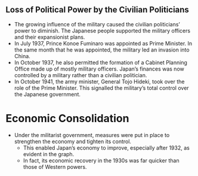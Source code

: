## Loss of Political Power by the Civilian Politicians

- The growing influence of the military caused the civilian politicians’ power to diminish. The Japanese people supported the military officers and their expansionist plans.
- In July 1937, Prince Konoe Fuminaro was appointed as Prime Minister. In the same month that he was appointed, the military led an invasion into China.
- In October 1937, he also permitted the formation of a Cabinet Planning Office made up of mostly military officers. Japan’s finances was now controlled by a military rather than a civilian politician.
- In October 1941, the army minister, General Tojo Hideki, took over the role of the Prime Minister. This signalled the military’s total control over the Japanese government.

# Economic Consolidation

- Under the militarist government, measures were put in place to strengthen the economy and tighten its control.
    - This enabled Japan’s economy to improve, especially after 1932, as evident in the graph.
    - In fact, its economic recovery in the 1930s was far quicker than those of Western powers.

